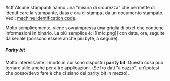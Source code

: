#ctf
Alcune stampanti hanno una "misura di sicurezza" che permette di identificare la stampante, data e ora di stampa, da un documento stampato. Vedi: [machine identification code](https://en.wikipedia.org/wiki/Machine_Identification_Code).

Molto semplicemente, viene sovraimpressa una griglia di pixel che contiene informazioni in binario. La più semplice è:
![[mic.png]]
con data, ora, seguite da seriale (possono essere anche più byte, a seguire).

##### Parity bit
Molto interessante il modo in cui sono disposti i **parity bit**. Questa cosa può tornare utile anche per altre applicazioni. (Se ho dati "a cazzo", un'ipotesi che posso/devo fare è che ci siano dei parity bit in mezzo).